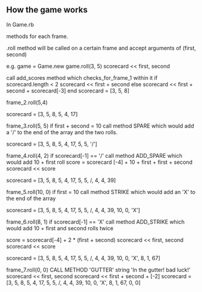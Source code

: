 How the game works
------------------


In Game.rb

methods for each frame.

.roll method will be called on a certain frame and accept arguments of (first, second)

e.g. game = Game.new
game.roll(3, 5)
scorecard << first, second

call add_scores method which checks_for_frame_1 within it
    if scorecard.length < 2
    scorecard << first + second
    else 
    scorecard << first + second + scorecard[-3]
end
scorecard = [3, 5, 8]

frame_2.roll(5,4)


scorecard = [3, 5, 8, 5, 4, 17]

frame_3.roll(5, 5)
if first + second = 10
call method SPARE which would add a '/' to the end of the array and the two rolls.

scorecard = [3, 5, 8, 5, 4, 17, 5, 5, '/']

frame_4.roll(4, 2)
if scorecard[-1] == '/'
call method ADD_SPARE which would add 10 + first roll
score = scorecard [-4] + 10 + first + first + second
scorecard << score

scorecard = [3, 5, 8, 5, 4, 17, 5, 5, /, 4, 4, 39]

frame_5.roll(10, 0)
if first = 10
call method STRIKE which would add an 'X' to the end of the array

scorecard = [3, 5, 8, 5, 4, 17, 5, 5, /, 4, 4, 39, 10, 0, 'X']

frame_6.roll(8, 1)
if scorecard[-1] == 'X'
call method ADD_STRIKE which would add 10 + first and second rolls twice

score = scorecard[-4] + 2 * (first + second)
scorecard << first, second
scorecard << score

scorecard = [3, 5, 8, 5, 4, 17, 5, 5, /, 4, 4, 39, 10, 0, 'X', 8, 1, 67]

frame_7.roll(0, 0)
CALL METHOD 'GUTTER'
string 'In the gutter! bad luck!'
scorecard << first, second
scorecard << first + second + [-2]
scorecard = [3, 5, 8, 5, 4, 17, 5, 5, /, 4, 4, 39, 10, 0, 'X', 8, 1, 67, 0, 0]





